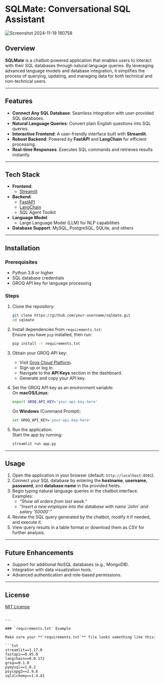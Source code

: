 # SQLMate: Conversational SQL Assistant  
![Screenshot 2024-11-19 180758](https://github.com/user-attachments/assets/ce11cddb-0355-42a4-8316-9457e91402a1)


## Overview  
**SQLMate** is a chatbot-powered application that enables users to interact with their SQL databases through natural language queries. By leveraging advanced language models and database integration, it simplifies the process of querying, updating, and managing data for both technical and non-technical users.  

---

## Features  
- **Connect Any SQL Database**: Seamless integration with user-provided SQL databases.  
- **Natural Language Queries**: Convert plain English questions into SQL queries.  
- **Interactive Frontend**: A user-friendly interface built with **Streamlit**.  
- **Robust Backend**: Powered by **FastAPI** and **LangChain** for efficient processing.  
- **Real-time Responses**: Executes SQL commands and retrieves results instantly.  

---

## Tech Stack  
- **Frontend**:  
  - [Streamlit](https://streamlit.io/)  
- **Backend**:  
  - [FastAPI](https://fastapi.tiangolo.com/)  
  - [LangChain](https://www.langchain.com/)  
  - SQL Agent Toolkit  
- **Language Model**:  
  - Large Language Model (LLM) for NLP capabilities  
- **Database Support**: MySQL, PostgreSQL, SQLite, and others  

---

## Installation  
### Prerequisites  
- Python 3.8 or higher  
- SQL database credentials  
- GROQ API key for language processing  

### Steps  
1. Clone the repository:  
   ```bash  
   git clone https://github.com/your-username/sqlmate.git  
   cd sqlmate  

2. Install dependencies from `requirements.txt`:  
   Ensure you have `pip` installed, then run:  
   ```bash  
   pip install -r requirements.txt  
   ```  

3. Obtain your GROQ API key:  
   - Visit [Groq Cloud Platform](https://cloud.groq.com).  
   - Sign up or log in.  
   - Navigate to the **API Keys** section in the dashboard.  
   - Generate and copy your API key.  

4. Set the GROQ API key as an environment variable:  
   On **macOS/Linux**:  
   ```bash  
   export GROQ_API_KEY='your-api-key-here'  
   ```  
   On **Windows** (Command Prompt):  
   ```bash  
   set GROQ_API_KEY='your-api-key-here'  
   ```  

5. Run the application:  
   Start the app by running:  
   ```bash  
   streamlit run app.py  
   ```  

---

## Usage  
1. Open the application in your browser (default: `http://localhost:8501`).  
2. Connect your SQL database by entering the **hostname**, **username**, **password**, and **database name** in the provided fields.  
3. Begin typing natural language queries in the chatbot interface. Examples:  
   - *"Show all orders from last week."*  
   - *"Insert a new employee into the database with name 'John' and salary '50000'."*  
4. Review the SQL query generated by the chatbot, modify it if needed, and execute it.  
5. View query results in a table format or download them as CSV for further analysis.  

---

## Future Enhancements  
- Support for additional NoSQL databases (e.g., MongoDB).  
- Integration with data visualization tools.  
- Advanced authentication and role-based permissions.  

---

## License  
[MIT License](LICENSE)  

```

---

### `requirements.txt` Example  

Make sure your **`requirements.txt`** file looks something like this:

```txt
streamlit==1.17.0
fastapi==0.95.0
langchain==0.0.172
groq==0.1.0
pymysql==1.0.2
psycopg2==2.9.6
sqlalchemy==1.4.41
```
